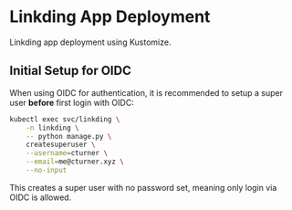 # Linkding App Deployment

Linkding app deployment using Kustomize.

## Initial Setup for OIDC

When using OIDC for authentication, it is recommended to setup a super user **before** first login with OIDC:

```sh
kubectl exec svc/linkding \
    -n linkding \
    -- python manage.py \
    createsuperuser \
    --username=cturner \
    --email=me@cturner.xyz \
    --no-input
```

This creates a super user with no password set, meaning only login via OIDC is allowed.
